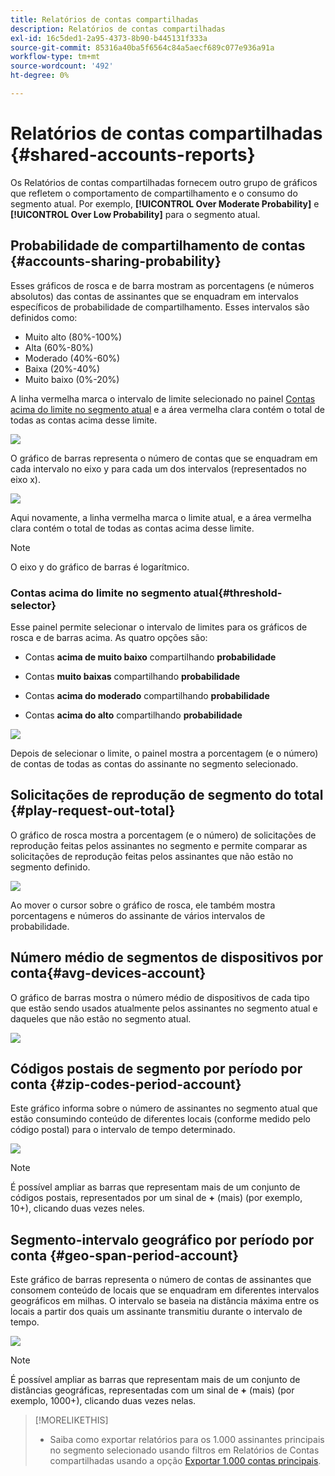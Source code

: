 ```yaml
---
title: Relatórios de contas compartilhadas
description: Relatórios de contas compartilhadas
exl-id: 16c5ded1-2a95-4373-8b90-b445131f333a
source-git-commit: 85316a40ba5f6564c84a5aecf689c077e936a91a
workflow-type: tm+mt
source-wordcount: '492'
ht-degree: 0%

---
```


# Relatórios de contas compartilhadas {#shared-accounts-reports}

Os Relatórios de contas compartilhadas fornecem outro grupo de gráficos que refletem o comportamento de compartilhamento e o consumo do segmento atual. Por exemplo, **[!UICONTROL Over Moderate Probability]** e **[!UICONTROL Over Low Probability]** para o segmento atual.

## Probabilidade de compartilhamento de contas {#accounts-sharing-probability}

Esses gráficos de rosca e de barra mostram as porcentagens (e números absolutos) das contas de assinantes que se enquadram em intervalos específicos de probabilidade de compartilhamento. Esses intervalos são definidos como:

* Muito alto (80%-100%)
* Alta (60%-80%)
* Moderado (40%-60%)
* Baixa (20%-40%)
* Muito baixo (0%-20%)

A linha vermelha marca o intervalo de limite selecionado no painel [Contas acima do limite no segmento atual](#threshold-selector) e a área vermelha clara contém o total de todas as contas acima desse limite.

![](assets/accounts-sharing-probability-pie.png)

O gráfico de barras representa o número de contas que se enquadram em cada intervalo no eixo y para cada um dos intervalos (representados no eixo x).

![](assets/accounts-sharing-probability-bar.png)

Aqui novamente, a linha vermelha marca o limite atual, e a área vermelha clara contém o total de todas as contas acima desse limite.

>[!NOTE]
>
> O eixo y do gráfico de barras é logarítmico.

### Contas acima do limite no segmento atual{#threshold-selector}

Esse painel permite selecionar o intervalo de limites para os gráficos de rosca e de barras acima. As quatro opções são:

* Contas **acima de muito baixo** compartilhando **probabilidade**

* Contas **muito baixas** compartilhando **probabilidade**

* Contas **acima do moderado** compartilhando **probabilidade**

* Contas **acima do alto** compartilhando **probabilidade**

![](assets/threshold-selector-shared-accounts.png)

Depois de selecionar o limite, o painel mostra a porcentagem (e o número) de contas de todas as contas do assinante no segmento selecionado.

## Solicitações de reprodução de segmento do total {#play-request-out-total}

O gráfico de rosca mostra a porcentagem (e o número) de solicitações de reprodução feitas pelos assinantes no segmento e permite comparar as solicitações de reprodução feitas pelos assinantes que não estão no segmento definido.

![](assets/play-req-outof-total.png)

Ao mover o cursor sobre o gráfico de rosca, ele também mostra porcentagens e números do assinante de vários intervalos de probabilidade.

<!--![](assets/play-request-total.gif)-->

## Número médio de segmentos de dispositivos por conta{#avg-devices-account}

O gráfico de barras mostra o número médio de dispositivos de cada tipo que estão sendo usados atualmente pelos assinantes no segmento atual e daqueles que não estão no segmento atual.

![](assets/avg-devices-per-acc.png)

## Códigos postais de segmento por período por conta {#zip-codes-period-account}

Este gráfico informa sobre o número de assinantes no segmento atual que estão consumindo conteúdo de diferentes locais (conforme medido pelo código postal) para o intervalo de tempo determinado.

![](assets/zip-period-account.png)

>[!NOTE]
>
>É possível ampliar as barras que representam mais de um conjunto de códigos postais, representados por um sinal de **+** (mais) (por exemplo, 10+), clicando duas vezes neles.


## Segmento-intervalo geográfico por período por conta {#geo-span-period-account}

Este gráfico de barras representa o número de contas de assinantes que consomem conteúdo de locais que se enquadram em diferentes intervalos geográficos em milhas. O intervalo se baseia na distância máxima entre os locais a partir dos quais um assinante transmitiu durante o intervalo de tempo.

![](assets/geogr-span-account.png)

>[!NOTE]
>
> É possível ampliar as barras que representam mais de um conjunto de distâncias geográficas, representadas com um sinal de **+** (mais) (por exemplo, 1000+), clicando duas vezes nelas.

>[!MORELIKETHIS]
>
>* Saiba como exportar relatórios para os 1.000 assinantes principais no segmento selecionado usando filtros em Relatórios de Contas compartilhadas usando a opção [Exportar 1.000 contas principais](/help/accountiq/export-acc-information.md).
